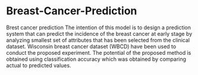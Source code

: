 # Breast-Cancer-Prediction
Brest cancer prediction
The intention of this model is to design a prediction system that can predict the incidence of the breast cancer at early stage
by analyzing smallest set of attributes that has been selected from the clinical dataset. Wisconsin breast cancer dataset (WBCD) 
have been used to conduct the proposed experiment. The potential of the proposed method is obtained using classification accuracy 
which was obtained by comparing actual to predicted values. 

